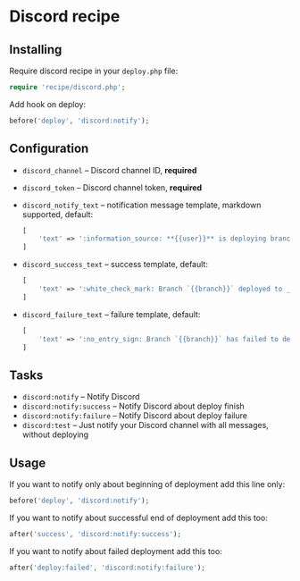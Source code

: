 # Discord recipe

## Installing

Require discord recipe in your `deploy.php` file:

```php
require 'recipe/discord.php';
```

Add hook on deploy:
 
```php
before('deploy', 'discord:notify');
```

## Configuration

- `discord_channel` – Discord channel ID, **required** 
- `discord_token` – Discord channel token, **required**

- `discord_notify_text` – notification message template, markdown supported, default:
  ```php
  [
      'text' => ':information_source: **{{user}}** is deploying branch `{{branch}}` to _{{target}}_',
  ]
  ```
- `discord_success_text` – success template, default:
  ```php
  [
      'text' => ':white_check_mark: Branch `{{branch}}` deployed to _{{target}}_ successfully',
  ]
  ```
- `discord_failure_text` – failure template, default:
  ```php
  [
      'text' => ':no_entry_sign: Branch `{{branch}}` has failed to deploy to _{{target}}_',
  ]

## Tasks

- `discord:notify` – Notify Discord
- `discord:notify:success` – Notify Discord about deploy finish
- `discord:notify:failure` – Notify Discord about deploy failure
- `discord:test` – Just notify your Discord channel with all messages, without deploying

## Usage

If you want to notify only about beginning of deployment add this line only:

```php
before('deploy', 'discord:notify');
```

If you want to notify about successful end of deployment add this too:

```php
after('success', 'discord:notify:success');
```

If you want to notify about failed deployment add this too:

```php
after('deploy:failed', 'discord:notify:failure');
```
